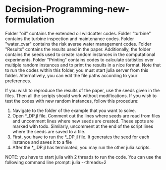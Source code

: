 # Decision-Programming-new-formulation

Folder "oil" contains the extended oil wildcatter codes.
Folder "turbine" contains the turbine inspection and maintenance codes.
Folder "water_cvar" contains the risk averse water management codes.
Folder "Results" contains the results used in the paper. 
Additionally, the folder contains the seeds used to create random instances in the computational experiments.
Folder "Printing" contains codes to calculate statistics over multiple random instances and to print the results in a nice format.
Note that to run the codes within this folder, you must start julia server from this folder. Alternatively, you 
can edit the file paths according to your preferences.

If you wish to reproduce the results of the paper, use the seeds given in the files. Then all the scripts
should work without modifications.
If you wish to test the codes with new random instances, follow this procedure:

1. Navigate to the folder of the example that you want to solve.
2. Open *_DP.jl file. Comment out the lines where seeds are read from files and uncomment lines where new seeds are created.
   These spots are marked with todo. Similarly, uncomment at the end of the script lines where the seeds are saved to a file.
3. First, you have to run the *_DP.jl file.
   It generates the seed for each instance and saves it to a file
4. After the *_.DP.jl has terminated, you may run the other julia scripts.

NOTE: you have to start julia with 2 threads to run the code. You can use the following command line prompt:
julia --threads=2
   
